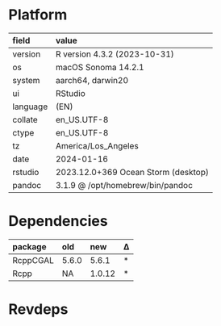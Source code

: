# Platform

|field    |value                               |
|:--------|:-----------------------------------|
|version  |R version 4.3.2 (2023-10-31)        |
|os       |macOS Sonoma 14.2.1                 |
|system   |aarch64, darwin20                   |
|ui       |RStudio                             |
|language |(EN)                                |
|collate  |en_US.UTF-8                         |
|ctype    |en_US.UTF-8                         |
|tz       |America/Los_Angeles                 |
|date     |2024-01-16                          |
|rstudio  |2023.12.0+369 Ocean Storm (desktop) |
|pandoc   |3.1.9 @ /opt/homebrew/bin/pandoc    |

# Dependencies

|package  |old   |new    |Δ  |
|:--------|:-----|:------|:--|
|RcppCGAL |5.6.0 |5.6.1  |*  |
|Rcpp     |NA    |1.0.12 |*  |

# Revdeps


